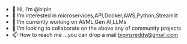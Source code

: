 - 👋 Hi, I’m @bipin
- 👀 I’m interested in microservices,API,Docker,AWS,Python,Streamlit
- 🌱 I’m currently working on AI/ML,Gen AI,LLMs
- 💞️ I’m looking to collaborate on the above any of community projects
- 📫 How to reach me ...you can drop a mail bipinsreddy@gmail.com

<!---
bipins-hopstack/bipins-hopstack is a ✨ special ✨ repository because its `README.md` (this file) appears on your GitHub profile.
You can click the Preview link to take a look at your changes.
--->
